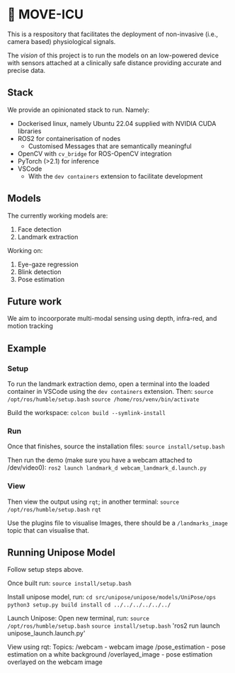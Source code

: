# 🎯 MOVE-ICU

This is a respository that facilitates the deployment of non-invasive (i.e., camera based) physiological signals.

The _vision_ of this project is to run the models on an low-powered device with sensors attached at a clinically safe distance 
providing accurate and precise data.

## Stack
We provide an opinionated stack to run. Namely:

- Dockerised linux, namely Ubuntu 22.04 supplied with NVIDIA CUDA libraries
- ROS2 for containerisation of nodes
  - Customised Messages that are semantically meaningful
- OpenCV with `cv_bridge` for ROS-OpenCV integration
- PyTorch (>2.1) for inference
- VSCode
  - With the `dev containers` extension to facilitate development

## Models 
The currently working models are:

1. Face detection
2. Landmark extraction

Working on:
1. Eye-gaze regression
2. Blink detection
3. Pose estimation

## Future work
We aim to incoorporate multi-modal sensing using depth, infra-red, and motion tracking

## Example

### Setup
To run the landmark extraction demo, open a terminal into the loaded container in VSCode using the `dev containers` extension. Then:
`source /opt/ros/humble/setup.bash`
`source /home/ros/venv/bin/activate`

Build the workspace:
`colcon build --symlink-install`

### Run
Once that finishes, source the installation files:
`source install/setup.bash`

Then run the demo (make sure you have a webcam attached to /dev/video0):
`ros2 launch landmark_d webcam_landmark_d.launch.py`

### View
Then view the output using `rqt`; in another terminal:
`source /opt/ros/humble/setup.bash`
`rqt`

Use the plugins file to visualise Images, there should be a `/landmarks_image` topic that can visualise that.

## Running Unipose Model 

Follow setup steps above. 

Once built run:
`source install/setup.bash`

Install unipose model, run:
`cd src/unipose/unipose/models/UniPose/ops`
`python3 setup.py build install`
`cd ../../../../../../`

Launch Unipose: 
Open new terminal, run: 
`source /opt/ros/humble/setup.bash`
`source install/setup.bash`
'ros2 run launch unipose_launch.launch.py'

View using rqt: 
Topics: 
/webcam - webcam image
/pose_estimation - pose estimation on a white background
/overlayed_image - pose estimation overlayed on the webcam image





